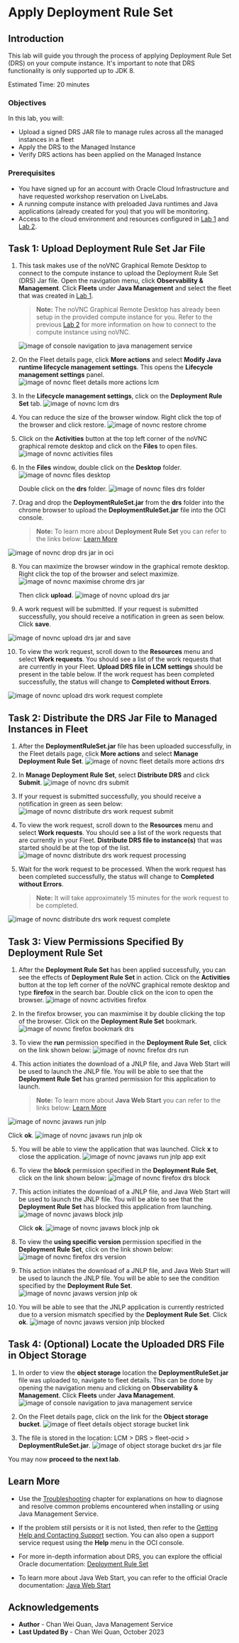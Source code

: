 # Apply Deployment Rule Set

## Introduction

This lab will guide you through the process of applying Deployment Rule Set (DRS) on your compute instance. It's important to note that DRS functionality is only supported up to JDK 8.

Estimated Time: 20 minutes

### Objectives

In this lab, you will:

   * Upload a signed DRS JAR file to manage rules across all the managed instances in a fleet
   * Apply the DRS to the Managed Instance
   * Verify DRS actions has been applied on the Managed Instance

### Prerequisites

   * You have signed up for an account with Oracle Cloud Infrastructure and have requested workshop reservation on LiveLabs.
   * A running compute instance with preloaded Java runtimes and Java applications (already created for you) that you will be monitoring.
   * Access to the cloud environment and resources configured in [Lab 1](?lab=setup-a-fleet) and [Lab 2](?lab=install-management-agent-script).

## Task 1: Upload Deployment Rule Set Jar File

1. This task makes use of the noVNC Graphical Remote Desktop to connect to the compute instance to upload the Deployment Rule Set (DRS) Jar file. Open the navigation menu, click **Observability & Management**. Click **Fleets** under **Java Management** and select the fleet that was created in [Lab 1](?lab=setup-a-fleet).
      > **Note:** The noVNC Graphical Remote Desktop has already been setup in the provided compute instance for you. Refer to the previous [Lab 2](?lab=install-management-agent-script) for more information on how to connect to the compute instance using noVNC.

   ![image of console navigation to java management service](images/novnc-console-navigation-jms.png)

2. On the Fleet details page, click **More actions** and select **Modify Java runtime lifecycle management settings**. This opens the **Lifecycle management settings** panel.
   ![image of novnc fleet details more actions lcm](images/novnc-fleet-details-more-actions-lcm.png)

3. In the **Lifecycle management settings**, click on the **Deployment Rule Set** tab.
   ![image of novnc lcm drs](images/novnc-lcm-drs.png)

4. You can reduce the size of the browser window. Right click the top of the browser and click restore.
   ![image of novnc restore chrome](images/novnc-restore-chrome.png)

5. Click on the **Activities** button at the top left corner of the noVNC graphical remote desktop and click on the **Files** to open files.
   ![image of novnc activities files](images/novnc-activities-files.png)

6.  In the **Files** window, double click on the **Desktop** folder.
   ![image of novnc files desktop](images/novnc-files-desktop.png)
   
    Double click on the **drs** folder.
    ![image of novnc files drs folder](images/novnc-files-drs-folder.png)

7.  Drag and drop the **DeploymentRuleSet.jar** from the **drs** folder into the chrome browser to upload the **DeploymentRuleSet.jar** file into the OCI console.
      > **Note:** To learn more about **Deployment Rule Set** you can refer to the links below: [Learn More](#LearnMore)

   ![image of novnc drop drs jar in oci](images/novnc-drop-drs-jar-in-oci.png)

8.  You can maximize the browser window in the graphical remote desktop. Right click the top of the browser and select maximize. 
   ![image of novnc maximise chrome drs jar](images/novnc-maximise-chrome-drs-jar.png)

      Then click **upload**.
      ![image of novnc upload drs jar](images/novnc-upload-drs-jar.png)

9.  A work request will be submitted. If your request is submitted successfully, you should receive a notification in green as seen below. Click **save**.
      
![image of novnc upload drs jar and save](images/novnc-upload-drs-jar-and-save.png)

10. To view the work request, scroll down to the **Resources** menu and select **Work requests**. You should see a list of the work requests that are currently in your Fleet. **Upload DRS file in LCM settings** should be present in the table below. If the work request has been completed successfully, the status will change to **Completed without Errors**.

   ![image of novnc upload drs work request complete](images/novnc-upload-drs-work-request-complete.png)

## Task 2: Distribute the DRS Jar File to Managed Instances in Fleet

1. After the **DeploymentRuleSet.jar** file has been uploaded successfully, in the Fleet details page, click **More actions** and select **Manage Deployment Rule Set**.
   ![image of novnc fleet details more actions drs](images/novnc-fleet-details-more-actions-drs.png)

2.  In **Manage Deployment Rule Set**, select **Distribute DRS** and click **Submit**. 
   ![image of novnc drs submit](images/novnc-drs-submit.png)

3.  If your request is submitted successfully, you should receive a notification in green as seen below:
   ![image of novnc distribute drs work request submit](images/novnc-distribute-drs-work-request-submit.png)
   
4.  To view the work request, scroll down to the **Resources** menu and select **Work requests**. You should see a list of the work requests that are currently in your Fleet. **Distribute DRS file to instance(s)** that was started should be at the top of the list.
   ![image of novnc distribute drs work request processing](images/novnc-distribute-drs-work-request-processing.png)

5.  Wait for the work request to be processed. When the work request has been completed successfully, the status will change to **Completed without Errors**.
      
      >**Note:** It will take approximately 15 minutes for the work request to be completed.

![image of novnc distribute drs work request complete](images/novnc-distribute-drs-work-request-complete.png)

## Task 3: View Permissions Specified By Deployment Rule Set

1. After the **Deployment Rule Set** has been applied successfully, you can see the effects of **Deployment Rule Set** in action. Click on the **Activities** button at the top left corner of the noVNC graphical remote desktop and type **firefox** in the search bar. Double click on the icon to open the browser.
   ![image of novnc activities firefox](images/novnc-activities-firefox.png)
   
2. In the firefox browser, you can maxmimise it by double clicking the top of the browser. Click on the **Deployment Rule Set** bookmark.
   ![image of novnc firefox bookmark drs](images/novnc-firefox-bookmark-drs.png)

3. To view the **run** permission specified in the **Deployment Rule Set**, click on the link shown below:
   ![image of novnc firefox drs run](images/novnc-firefox-drs-run.png)          

4. This action initiates the download of a JNLP file, and Java Web Start will be used to launch the JNLP file. You will be able to see that the **Deployment Rule Set** has granted permission for this application to launch.
   > **Note:** To learn more about **Java Web Start** you can refer to the links below: [Learn More](#LearnMore)

![image of novnc javaws run jnlp](images/novnc-javaws-run-jnlp.png)

Click **ok**.
![image of novnc javaws run jnlp ok](images/novnc-javaws-run-jnlp-ok.png)

5. You will be able to view the application that was launched. Click **x** to close the application.
   ![image of novnc javaws run jnlp app exit](images/novnc-javaws-run-jnlp-app-exit.png)

6. To view the **block** permission specified in the **Deployment Rule Set**, click on the link shown below:
   ![image of novnc firefox drs block](images/novnc-firefox-drs-block.png)

7. This action initiates the download of a JNLP file, and Java Web Start will be used to launch the JNLP file. You will be able to see that the **Deployment Rule Set** has blocked this application from launching.
   ![image of novnc javaws block jnlp](images/novnc-javaws-block-jnlp.png)

   Click **ok**.
   ![image of novnc javaws block jnlp ok](images/novnc-javaws-block-jnlp-ok.png)            

8. To view the **using specific version** permission specified in the **Deployment Rule Set**, click on the link shown below:
   ![image of novnc firefox drs version](images/novnc-firefox-drs-version.png)

9.  This action initiates the download of a JNLP file, and Java Web Start will be used to launch the JNLP file. You will be able to see the condition specified by the **Deployment Rule Set**.
   ![image of novnc javaws version jnlp ok](images/novnc-javaws-version-jnlp-ok.png)

10. You will be able to see that the JNLP application is currently restricted due to a version mismatch specified by the **Deployment Rule Set**. Click **ok**.
   ![image of novnc javaws version jnlp blocked](images/novnc-javaws-version-jnlp-blocked.png)

## Task 4: (Optional) Locate the Uploaded DRS File in Object Storage

1. In order to view the **object storage** location the **DeploymentRuleSet.jar** file was uploaded to, navigate to fleet details. This can be done by opening the navigation menu and clicking on **Observability & Management**. Click **Fleets** under **Java Management**.
   ![image of console navigation to java management service](images/novnc-console-navigation-jms.png)

2. On the Fleet details page, click on the link for the **Object storage bucket**.
   ![image of fleet details object storage bucket link](images/object-storage-bucket-link.png)

3. The file is stored in the location: LCM > DRS > fleet-ocid > **DeploymentRuleSet.jar**.
   ![image of object storage bucket drs jar file](images/object-storage-bucket-drs.png)

You may now **proceed to the next lab**.

## Learn More

* Use the [Troubleshooting](https://docs.oracle.com/en-us/iaas/jms/doc/troubleshooting.html#GUID-2D613C72-10F3-4905-A306-4F2673FB1CD3) chapter for explanations on how to diagnose and resolve common problems encountered when installing or using Java Management Service.

* If the problem still persists or it is not listed, then refer to the [Getting Help and Contacting Support](https://docs.oracle.com/en-us/iaas/Content/GSG/Tasks/contactingsupport.htm) section. You can also open a support service request using the **Help** menu in the OCI console.

* For more in-depth information about DRS, you can explore the official Oracle documentation: [Deployment Rule Set](https://docs.oracle.com/javase/8/docs/technotes/guides/deploy/deployment_rules.html)

* To learn more about Java Web Start, you can refer to the official Oracle documentation: [Java Web Start](https://docs.oracle.com/javase/8/docs/technotes/guides/javaws/)

## Acknowledgements

* **Author** - Chan Wei Quan, Java Management Service
* **Last Updated By** - Chan Wei Quan, October 2023
